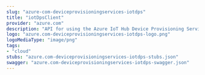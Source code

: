 ```yaml
---
slug: "azure-com-deviceprovisioningservices-iotdps"
title: "iotDpsClient"
provider: "azure.com"
description: "API for using the Azure IoT Hub Device Provisioning Service features."
logo: "azure.com-deviceprovisioningservices-iotdps-logo.png"
logoMediaType: "image/png"
tags:
- "cloud"
stubs: "azure.com-deviceprovisioningservices-iotdps-stubs.json"
swagger: "azure.com-deviceprovisioningservices-iotdps-swagger.json"
---
```

